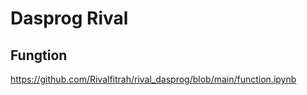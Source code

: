 # Dasprog Rival
## Fungtion
  https://github.com/Rivalfitrah/rival_dasprog/blob/main/function.ipynb
